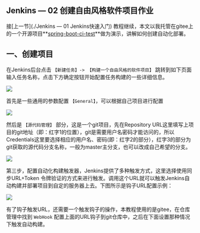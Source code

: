 ## Jenkins — 02 创建自由风格软件项目作业



接[上一节](./Jenkins — 01 Jenkins快速入门) 教程继续，本文以我托管在gitee上的一个开源项目**[spring-boot-ci-test](https://gitee.com/LoveITer/spring-boot-ci-test)**做为演示，讲解如何创建自动化部署。





## 一、创建项目

在Jenkins后台点击 `【新建任务】-> 【构建一个自由风格的软件项目】` 跳转到如下页面输入任务名称，点击下方确定按钮开始配置任务构建的一些详细信息。

![](http://image.easyblog.top/%E6%88%AA%E5%B1%8F2021-08-25%20%E4%B8%8B%E5%8D%882.28.41.png)

首先是一些通用的参数配置 `【General】`，可以根据自己项目进行配置

![](http://image.easyblog.top/%E6%88%AA%E5%B1%8F2021-08-25%20%E4%B8%8B%E5%8D%882.47.36.png)



然后是 `【源代码管理】` 部分，这是一个git项目，先在Repository URL这里填写上项目的git地址（即：红字1的位置），git是需要用户名密码才能访问的，所以Credentials这里要选择相应的用户名、密码(即：红字2的部分），红字3的部分为git获取的源代码分支名称，一般为master主分支，也可以改成自己希望的分支。

![](http://image.easyblog.top/%E6%88%AA%E5%B1%8F2021-08-25%20%E4%B8%8B%E5%8D%883.16.15.png)



第三步，配置自动化构建触发器，Jenkins提供了多种触发方式，这里选择使用同步URL+Token 令牌验证的方式来进行触发。调用这个URL就可以触发Jenkins自动构建并部署项目到自定的服务器上去。下图所示是钩子URL配置示例：

![](http://image.easyblog.top/%E6%88%AA%E5%B1%8F2021-08-25%20%E4%B8%8B%E5%8D%883.11.11.png)

有了钩子触发URL，还需要一个触发钩子的操作，本教程使用的是gitee，在仓库管理中找到 `WebHook` 配置上面的URL钩子到git仓库中，之后在下面设置那种情况下触发自动构建。


